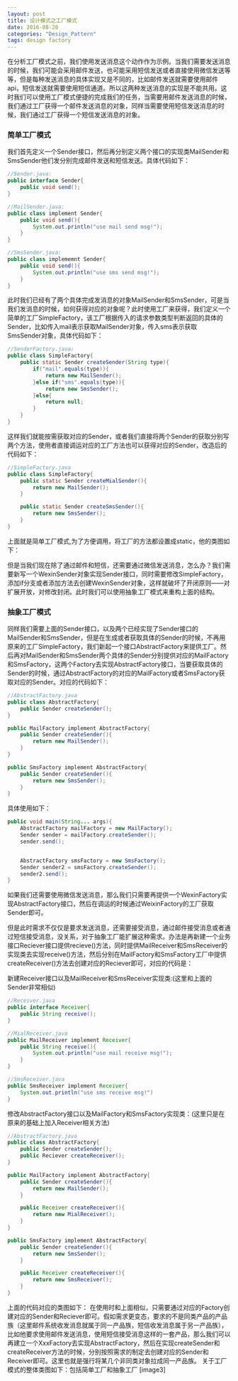 ```yaml
---
layout: post
title: 设计模式之工厂模式
date: 2016-08-20
categories: "Design_Pattern"
tags: design factory
---
```


在分析工厂模式之前，我们使用发送消息这个动作作为示例。当我们需要发送消息的时候，我们可能会采用邮件发送，也可能采用短信发送或者直接使用微信发送等等，但是每种发送消息的具体实现又是不同的，比如邮件发送就需要使用邮件api，短信发送就需要使用短信通道。所以这两种发送消息的实现是不能共用。这时我们可以使用工厂模式便捷的完成我们的任务，当需要用邮件发送消息的时候，我们通过工厂获得一个邮件发送消息的对象，同样当需要使用短信发送消息的时候，我们通过工厂获得一个短信发送消息的对象。

### 简单工厂模式

我们首先定义一个Sender接口，然后再分别定义两个接口的实现类MailSender和SmsSender他们发分别完成邮件发送和短信发送。具体代码如下：

```java
//Sender.java:
public interface Sender{
    public void send();
}

//MailSender.java:
public class implement Sender{
    public void send(){
        System.out.println("use mail send msg!");
    }
}

//SmsSender.java:
public class implememnt Sender{
    public void send(){
        System.out.println("use sms send msg!");
    }
}
```

此时我们已经有了两个具体完成发消息的对象MailSender和SmsSender，可是当我们发消息的时候，如何获得对应的对象呢？此时使用工厂来获得，我们定义一个简单的工厂SimpleFactory，该工厂根据传入的请求参数类型判断返回的具体的Sender，比如传入mail表示获取MailSender对象，传入sms表示获取SmsSender对象，具体代码如下：
```java
//SenderFactory.java:
public class SimpleFactory{
    public static Sender createSender(String type){
        if("mail".equals(type)){
            return new MailSender();     
        }else if("sms".equals(type)){
            return new SmsSender();
        }else{
            return null;
        }
    }
}
```
这样我们就能按需获取对应的Sender，或者我们直接将两个Sender的获取分别写两个方法，使用者直接调运对应的工厂方法也可以获得对应的Sender，改造后的代码如下：
```java
//SimpleFactory.java
public class SimpleFactory{
    public static Sender createMialSender(){
        return new MailSender();
    }

    public static Sender createSmsSender(){
        return new SmsSender();
    }
}
```
上面就是简单工厂模式,为了方便调用，将工厂的方法都设置成static，他的类图如下：


但是当我们现在除了通过邮件和短信，还需要通过微信发送消息，怎么办？我们需要新写一个WexinSender对象实现Sender接口，同时需要修改SimpleFactory，添加if分支或者添加方法去创建WexinSender对象，这样就破坏了开闭原则——对扩展开放，对修改封闭。此时我们可以使用抽象工厂模式来重构上面的结构。

### 抽象工厂模式

同样我们需要上面的Sender接口，以及两个已经实现了Sender接口的MailSender和SmsSender，但是在生成或者获取具体的Sender的时候，不再用原来的工厂SimpleFactory，我们新起一个接口AbstractFactory来提供工厂。然后再对MailSender和SmsSender两个具体的Sender分别提供对应的MailFactory和SmsFactory，这两个Factory去实现AbstractFactory接口，当要获取具体的Sender的时候，通过AbstractFactory的对应的MailFactory或者SmsFactory获取对应的Sender。对应的代码如下：

```java
//AbstractFactory.java
public class AbstractFactory{
    public Sender createSender();
}

public MailFactory implement AbstractFactory{
    public Sender createSender(){
        return new MailSender();
    }
}

public SmsFactory implement AbstractFactory{
    public Sender createSender(){
        return new SmsSender();
    }
}
```
具体使用如下：
```java
public void main(String... args){
    AbstractFactory mailFactory = new MailFactory();
    Sender sender = mailFactory.createSender();
    sender.send();


    AbstractFactory smsFactory = new SmsFactory();
    Sender sender2 = smsFactory.createSender();
    sender2.send();
}
```
如果我们还需要使用微信发送消息，那么我们只需要再提供一个WexinFactory实现AbstractFactory接口，然后在调运的时候通过WeixinFactory的工厂获取Sender即可。

但是此时需求不仅仅是要求发送消息，还需要接受消息，通过邮件接受消息或者通过短信接受消息，没关系，对于抽象工厂能扩展这种需求。办法是再新建一个业务接口Reciever接口提供recieve()方法，同时提供MailReceiver和SmsReceiver的实现类去实现receive()方法，然后分别在MailFactory和SmsFactory工厂中提供createReceiver()方法去创建对应的Reciever即可，对应的代码是：

新建Receiver接口以及MailReceiver和SmsReceiver实现类:(这里和上面的Sender非常相似)
```java
//Receiver.java
public interface Receiver{
    public String receive();
}

//MialReceiver.java
public MailReceiver implement Receiver{
    public String receive(){
        System.out.println("use mail receive msg!");
    }
}

//SmsReceiver.java
public SmsReceiver implement Receiver{
    System.out.println("use sms receive msg!")
}
```
修改AbstractFactory接口以及MailFactory和SmsFactory实现类：(这里只是在原来的基础上加入Receiver相关方法)
```java
//AbstractFactory.java
public class AbstractFactory{
    public Sender createSender();
    public Reciever createReceiver();
}

public MailFactory implement AbstractFactory{
    public Sender createSender(){
        return new MailSender();
    }

    public Receiver createReceiver(){
        return new MialReceiver();
    }
}

public SmsFactory implement AbstractFactory{
    public Sender createSender(){
        return new SmsSender();
    }

    public Receiver createReceiver(){
        return new SmsReceiver();
    }
}
```

上面的代码对应的类图如下：
在使用时和上面相似，只需要通过对应的Factory创建对应的Sender和Reciever即可。假如需求更变态，要求的不是同类产品的产品族（这里邮件系统收发消息就属于同一产品族，短信收发消息属于另一产品族），比如他要求使用邮件发送消息，使用短信接受消息这样的一套产品，那么我们可以再建立一个XxxFactory去实现AbstractFactory，然后在实现createSender和createReceiver方法的时候，分别按照需求的制定去创建对应的Sender和Receiver即可。这里也就是强行将某几个非同类对象拉成同一产品族。 关于工厂模式的整体类图如下：包括简单工厂和抽象工厂 [image3]
